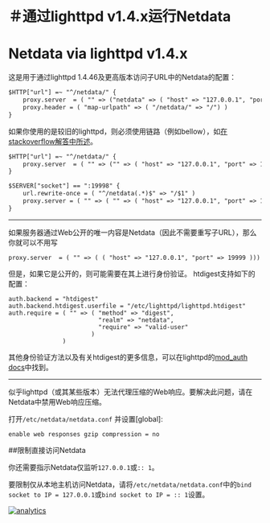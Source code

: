 # ＃通过lighttpd v1.4.x运行Netdata
# Netdata via lighttpd v1.4.x

这是用于通过lighttpd 1.4.46及更高版本访问子URL中的Netdata的配置：

```txt
$HTTP["url"] =~ "^/netdata/" {
    proxy.server  = ( "" => ("netdata" => ( "host" => "127.0.0.1", "port" => 19999 )))
    proxy.header = ( "map-urlpath" => ( "/netdata/" => "/") )
}
```

如果你使用的是较旧的lighttpd，则必须使用链路（例如bellow），如[在stackoverflow解答中所述](http://stackoverflow.com/questions/14536554/lighttpd-configuration-to-proxy-rewrite-from-one-domain-to-another)。

```txt
$HTTP["url"] =~ "^/netdata/" {
    proxy.server  = ( "" => ("" => ( "host" => "127.0.0.1", "port" => 19998 )))
}

$SERVER["socket"] == ":19998" {
    url.rewrite-once = ( "^/netdata(.*)$" => "/$1" )
    proxy.server = ( "" => ( "" => ( "host" => "127.0.0.1", "port" => 19999 )))
}
```

---

如果服务器通过Web公开的唯一内容是Netdata（因此不需要重写子URL），那么你就可以不用写

```
proxy.server  = ( "" => ( ( "host" => "127.0.0.1", "port" => 19999 )))
```

但是，如果它是公开的，则可能需要在其上进行身份验证。 htdigest支持如下的配置：

```
auth.backend = "htdigest"
auth.backend.htdigest.userfile = "/etc/lighttpd/lighttpd.htdigest"
auth.require = ( "" => ( "method" => "digest", 
                         "realm" => "netdata", 
                         "require" => "valid-user" 
                       )
               )
```

其他身份验证方法以及有关htdigest的更多信息，可以在lighttpd的[mod_auth docs](http://redmine.lighttpd.net/projects/lighttpd/wiki/Docs_ModAuth)中找到。

---

似乎lighttpd（或其某些版本）无法代理压缩的Web响应。要解决此问题，请在Netdata中禁用Web响应压缩。

打开`/etc/netdata/netdata.conf` 并设置[global]\:

```
enable web responses gzip compression = no
```

##限制直接访问Netdata

你还需要指示Netdata仅监听`127.0.0.1`或`:: 1`。

要限制仅从本地主机访问Netdata，请将`/etc/netdata/netdata.conf`中的`bind socket to IP = 127.0.0.1`或`bind socket to IP = :: 1`设置。

[![analytics](https://www.google-analytics.com/collect?v=1&aip=1&t=pageview&_s=1&ds=github&dr=https%3A%2F%2Fgithub.com%2Fnetdata%2Fnetdata&dl=https%3A%2F%2Fmy-netdata.io%2Fgithub%2Fdocs%2FRunning-behind-lighttpd&_u=MAC~&cid=5792dfd7-8dc4-476b-af31-da2fdb9f93d2&tid=UA-64295674-3)](<>)
